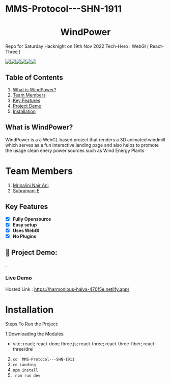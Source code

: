 # MMS-Protocol---SHN-1911
# **<div align="center">WindPower</div>**  
<desc>

Repo for Saturday Hacknight on 19th Nov 2022
Tech-Hero : WebGl ( React-Three )

<img src="https://img.shields.io/badge/React-20232A?style=for-the-badge&logo=react&logoColor=61DAFB"><img src="https://img.shields.io/badge/ThreeJs-black?style=for-the-badge&logo=three.js&logoColor=white"><img src="https://img.shields.io/badge/Material%20UI-007FFF?style=for-the-badge&logo=mui&logoColor=white"><img src="https://img.shields.io/badge/Vite-B73BFE?style=for-the-badge&logo=vite&logoColor=FFD62E"><img src="https://img.shields.io/badge/CSS3-1572B6?style=for-the-badge&logo=css3&logoColor=white"><img src="https://img.shields.io/badge/JavaScript-323330?style=for-the-badge&logo=javascript&logoColor=F7DF1E">
## Table of Contents
1. [What is WindPower?](#project-description)
2. [Team Members](#team-members)
3. [Key Features](#key-features)
4. [Project Demo](#project-demo)
5. [Installation](#installation)



## What is WindPower?
WindPower is a a WebGL based project that renders a 3D animated windmill which serves as a fun interactive landing page and also helps to promote the usage clean enery power sources such as Wind Energy Plants 

# Team Members

1. [Mrinalini Nair Ani](https://github.com/hacksh4w/)
1. [Subramani E](https://github.com/subru-37/)


## Key Features 
- [x] **Fully Opensource**
- [x] **Easy setup**
- [x] **Uses WebGl**
- [x] **No Plugins**

## 🔧 Project Demo:
. 
### Live Demo
Hosted Link : https://harmonious-halva-470f5e.netlify.app/

# Installation
Steps To Run the Project:

1.Downloading the Modules.
- vite; react; react-dom; three.js; react-three; react-three-fiber; react-three/drei
2. `` cd  MMS-Protocol---SHN-1911  ``
3. `` cd Landing ``
4. ``npm install``
5. `` npm run dev``
